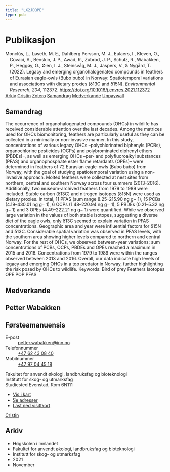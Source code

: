 ```yaml
---
title: "LX2JDQPE"
type: pub
---
```

<h1>Publikasjon</h1>
<article id="csl-bib-container-LX2JDQPE" class="csl-bib-container">
  <div class="csl-bib-body" style="line-height: 1.35; padding-left: 1em; text-indent:-1em;">
  <div class="csl-entry">Moncl&#xFA;s, L., L&#xF8;seth, M. E., Dahlberg Persson, M. J., Eulaers, I., Kleven, O., Covaci, A., Benskin, J. P., Awad, R., Zubrod, J. P., Schulz, R., Wabakken, P., Hegg&#xF8;y, O., &#xD8;ien, I. J., Steinsv&#xE5;g, M. J., Jaspers, V., &amp; Nyg&#xE5;rd, T. (2022). Legacy and emerging organohalogenated compounds in feathers of Eurasian eagle-owls (Bubo bubo) in Norway: Spatiotemporal variations and associations with dietary proxies (&#x3B4;13C and &#x3B4;15N). <i>Environmental Research</i>, <i>204</i>, 112372. <a href="https://doi.org/10.1016/j.envres.2021.112372">https://doi.org/10.1016/j.envres.2021.112372</a></div>
</div>
  <div class="csl-bib-buttons">
    <a href="#taxonomy-article-LX2JDQPE" class="csl-bib-button">Arkiv</a>
    <a href="https://app.cristin.no/results/show.jsf?id=1957353" alt="Cristin URL" class="csl-bib-button">Cristin</a>
    <a href="http://zotero.org/groups/5402882/items/LX2JDQPE" alt="Zotero URL" class="csl-bib-button">Zotero</a>
    <a href="#abstract-article-LX2JDQPE" class="csl-bib-button">Samandrag</a>
    <a href="#contributors-article-LX2JDQPE" class="csl-bib-button">Medverkande</a>
    <a href="https://doi.org/10.1016/j.envres.2021.112372" class="csl-bib-button">Unpaywall</a>
  </div>
  <div id="csl-bib-meta-container-LX2JDQPE"></div>
</article>
<div id="csl-bib-meta-LX2JDQPE" class="csl-bib-meta">
  <article id="abstract-article-LX2JDQPE" class="abstract-article">
    <h1>Samandrag</h1>
    The occurrence of organohalogenated compounds (OHCs) in wildlife has received considerable attention over the last decades. Among the matrices used for OHCs biomonitoring, feathers are particularly useful as they can be collected in a minimally or non-invasive manner. In this study, concentrations of various legacy OHCs –polychlorinated biphenyls (PCBs), organochlorine pesticides (OCPs) and polybrominated diphenyl ethers (PBDEs)–, as well as emerging OHCs –per- and polyfluoroalkyl substances (PFAS) and organophosphate ester flame retardants (OPEs)– were determined in feathers of 72 Eurasian eagle-owls (Bubo bubo) from Norway, with the goal of studying spatiotemporal variation using a non-invasive approach. Molted feathers were collected at nest sites from northern, central and southern Norway across four summers (2013–2016). Additionally, two museum-archived feathers from 1979 to 1989 were included. Stable carbon (δ13C) and nitrogen isotopes (δ15N) were used as dietary proxies. In total, 11 PFAS (sum range 8.25–215.90 ng g− 1), 15 PCBs (4.19–430.01 ng g− 1), 6 OCPs (1.48–220.94 ng g− 1), 5 PBDEs (0.21–5.32 ng g− 1) and 3 OPEs (4.49–222.21 ng g− 1) were quantified. While we observed large variation in the values of both stable isotopes, suggesting a diverse diet of the eagle owls, only δ13C seemed to explain variation in PFAS concentrations. Geographic area and year were influential factors for δ15N and δ13C. Considerable spatial variation was observed in PFAS levels, with the southern area showing higher levels compared to northern and central Norway. For the rest of OHCs, we observed between-year variations; sum concentrations of PCBs, OCPs, PBDEs and OPEs reached a maximum in 2015 and 2016. Concentrations from 1979 to 1989 were within the ranges observed between 2013 and 2016. Overall, our data indicate high levels of legacy and emerging OHCs in a top predator in Norway, further highlighting the risk posed by OHCs to wildlife. Keywords: Bird of prey Feathers Isotopes OPE POP PFAS
  </article>
  <article id="contributors-article-LX2JDQPE" class="contributors-article">
    <h1>Medverkande</h1>
    <div class="personas"> <div class="vrtx-hinn-person-card"> <div class="photo"> <i class="lar la-user-circle missing-person"></i> </div> <div class="info"> <hgroup><h1>Petter Wabakken</h1> <h2>Førsteamanuensis</h2> </hgroup><dl> <dt>E-post</dt> <dd> <a href="mailto:petter.wabakken@inn.no">petter.wabakken@inn.no</a> </dd> <dt>Telefonnummer</dt> <dd><a href="tel:+4762430840"> +47 62 43 08 40 </a></dd> <dt>Mobilnummer</dt> <dd><a href="tel:+4797044518"> +47 97 04 45 18 </a></dd> </dl> <p> Fakultet for anvendt økologi, landbruksfag og bioteknologi<br> Institutt for skog- og utmarksfag<br> Studiested Evenstad, Rom 6N111 </p> <ul class="vrtx-hinn-links"> <li><a href="https://www.google.com/maps?q=61.42516,11.07813">Vis i kart</a></li> <li><a href="https://www.inn.no/finn-en-ansatt/petter-wabakken.html#vrtx-hinn-addresses">Se adresser</a></li> <li><a href="https://www.inn.no/finn-en-ansatt/petter-wabakken.html?vrtx=vcf">Last ned visittkort</a></li> </ul> </div> </div> <a href="https://app.cristin.no/persons/show.jsf?id=328337" alt="Cristin URL" class="personas-cristin">Cristin</a> </div>
  </article>
  <article id="taxonomy-article-LX2JDQPE" class="taxonomy-article">
    <h1>Arkiv</h1>
    <ul>
      <li>Høgskolen i Innlandet</li>
      <li>Fakultet for anvendt økologi, landbruksfag og bioteknologi</li>
      <li>Institutt for skog- og utmarksfag</li>
      <li>2021</li>
      <li>November</li>
    </ul>
  </article>
</div>
